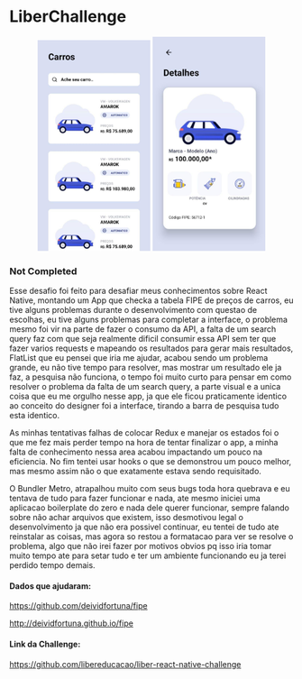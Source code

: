 # LiberChallenge

<p align="center" >
    <img src="appimages/photo_2020-02-01_19-58-51.jpg" width="200">
    <img src="appimages/photo_2020-02-01_19-59-10.jpg" width="200">
</p>

### Not Completed
Esse desafio foi feito para desafiar meus conhecimentos sobre React Native, montando um App que checka a tabela FIPE de preços de carros, eu tive alguns problemas durante o desenvolvimento com questao de escolhas, eu tive alguns problemas para completar a interface, o problema mesmo foi vir na parte de fazer o consumo da API, a falta de um search query faz com que seja realmente dificil consumir essa API sem ter que fazer varios requests e mapeando os resultados para gerar mais resultados, FlatList que eu pensei que iria me ajudar, acabou sendo um problema grande, eu não tive tempo para resolver, mas mostrar um resultado ele ja faz, a pesquisa não funciona, o tempo foi muito curto para pensar em como resolver o problema da falta de um search query, a parte visual e a unica coisa que eu me orgulho nesse app, ja que ele ficou praticamente identico ao conceito do designer foi a interface, tirando a barra de pesquisa tudo esta identico.

As minhas tentativas falhas de colocar Redux e manejar os estados foi o que me fez mais perder tempo na hora de tentar finalizar o app, a minha falta de conhecimento nessa area acabou impactando um pouco na eficiencia. No fim tentei usar hooks o que se demonstrou um pouco melhor, mas mesmo assim não o que exatamente estava sendo requisitado.

O Bundler Metro, atrapalhou muito com seus bugs toda hora quebrava e eu tentava de tudo para fazer funcionar e nada, ate mesmo iniciei uma aplicacao boilerplate do zero e nada dele querer funcionar, sempre falando sobre não achar arquivos que existem, isso desmotivou legal o desenvolvimento ja que não era possivel continuar, eu tentei de tudo ate reinstalar as coisas, mas agora so restou a formatacao para ver se resolve o problema, algo que não irei fazer por motivos obvios pq isso iria tomar muito tempo ate para setar tudo e ter um ambiente funcionando eu ja terei perdido tempo demais.

#### Dados que ajudaram:

https://github.com/deividfortuna/fipe

http://deividfortuna.github.io/fipe

#### Link da Challenge:

https://github.com/libereducacao/liber-react-native-challenge